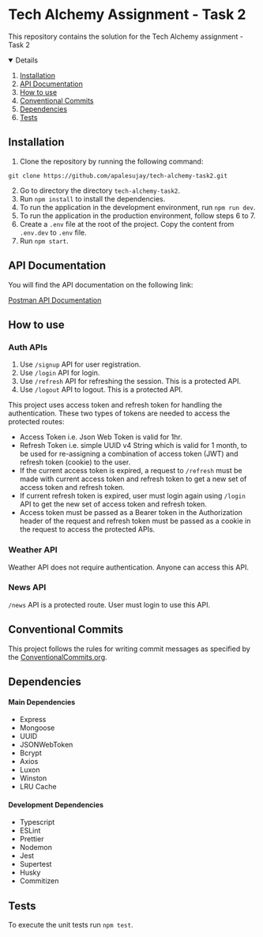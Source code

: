 # Tech Alchemy Assignment - Task 2
This repository contains the solution for the Tech Alchemy assignment - Task 2

<details open="open">
  <ol>
    <li>
      <a href="#installation">Installation</a>
    </li>
    <li>
    	<a href="#api-documentaion">API Documentation<a>
    </li>
    <li>
    	<a href="#how-to-use">How to use</a>
    </li>
        <li>
    	<a href="#conventional-commits">Conventional Commits</a>
    </li>
    <li>
    	<a href="#dependencies">Dependencies</a>
    </li>
    <li>
    	<a href="#tests">Tests</a>
    </li>
  </ol>
</details>

## <a id="installation">Installation</a>

1. Clone the repository by running the following command:
```shell
git clone https://github.com/apalesujay/tech-alchemy-task2.git
```
2. Go to directory the directory `tech-alchemy-task2`.
3. Run `npm install` to install the dependencies.
4. To run the application in the development environment, run `npm run dev`.
5. To run the application in the production environment, follow steps 6 to 7.
6. Create a `.env` file at the root of the project. Copy the content from `.env.dev` to `.env` file.
7. Run `npm start`.

## <a id="api-documentation">API Documentation</a>

You will find the API documentation on the following link:

[Postman API Documentation](https://documenter.getpostman.com/view/2512429/TzJsecoR)

## <a id="how-to-use">How to use</a>

### Auth APIs
1. Use `/signup` API for user registration.
2. Use `/login` API for login.
3. Use `/refresh` API for refreshing the session. This is a protected API.
4. Use `/logout` API to logout. This is a protected API.

This project uses access token and refresh token for handling the authentication. These two types of tokens are needed to access the protected routes:
* Access Token i.e. Json Web Token is valid for 1hr.
* Refresh Token i.e. simple UUID v4 String which is valid for 1 month, to be used for re-assigning a combination of access token (JWT) and refresh token (cookie) to the user.
* If the current access token is expired, a request to `/refresh` must be made with current access token and refresh token to get a new set of access token and refresh token.
* If current refresh token is expired, user must login again using `/login` API to get the new set of access token and refresh token.
* Access token must be passed as a Bearer token in the Authorization header of the request and refresh token must be passed as a cookie in the request to access the protected APIs.

### Weather API
Weather API does not require authentication. Anyone can access this API.

### News API

`/news` API is a protected route. User must login to use this API.

## <a id="conventional-commits">Conventional Commits</a>
This project follows the rules for writing commit messages as specified by the [ConventionalCommits.org](https://www.conventionalcommits.org/en/v1.0.0/).

## <a id="dependencies">Dependencies</a>

#### Main Dependencies

* Express
* Mongoose
* UUID
* JSONWebToken
* Bcrypt
* Axios
* Luxon
* Winston
* LRU Cache

#### Development Dependencies

* Typescript
* ESLint
* Prettier
* Nodemon
* Jest
* Supertest
* Husky
* Commitizen

## <a id="tests">Tests</a>

To execute the unit tests run `npm test`.
